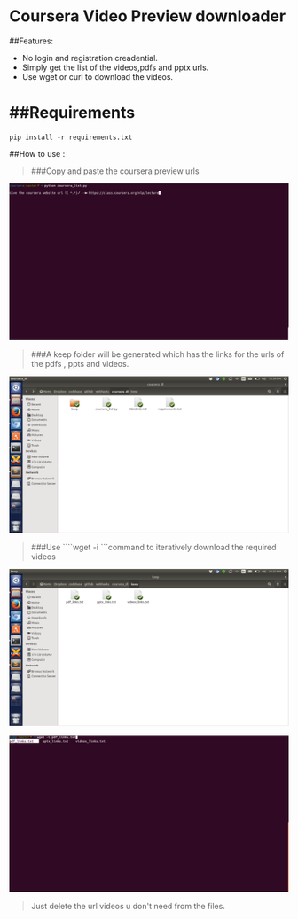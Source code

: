 Coursera Video Preview downloader
=================================

##Features:

* No login and registration creadential.
* Simply get the list of the videos,pdfs and pptx urls.
* Use wget or curl to download the videos.

##Requirements
==============
	pip install -r requirements.txt


##How to use :

> ###Copy and paste the coursera preview urls

![1](https://github.com/arindampradhan/webhacks/blob/master/coursera_links/_pics/1.png)

> ###A keep folder will be generated which has the links for the urls of the pdfs , ppts and videos.


![2](https://github.com/arindampradhan/webhacks/blob/master/coursera_links/_pics/2.png)

> ###Use ````wget -i <filename>```command to iteratively download the required videos

![3](https://github.com/arindampradhan/webhacks/blob/master/coursera_links/_pics/3.png) 

![4](https://github.com/arindampradhan/webhacks/blob/master/coursera_links/_pics/4.png)

> Just delete the url videos u don't need from the files.
